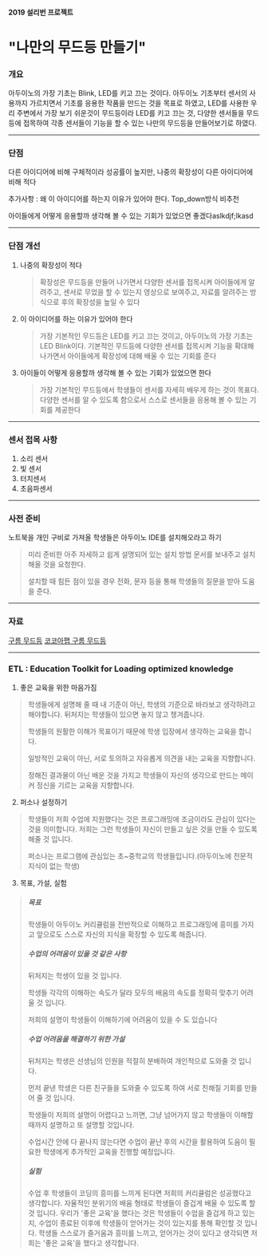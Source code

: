 #### 2019 설리번 프로젝트
# "나만의 무드등 만들기"
### 개요
아두이노의 가장 기초는 Blink, LED를 키고 끄는 것이다. 아두이노 기초부터 센서의 사용까지 가르치면서 기초를 응용한 작품을 만드는 것을 목표로 하였고, LED를 사용한 우리 주변에서 가장 보기 쉬운것이 무드등이라 LED를 키고 끄는 것, 다양한 센서들을 무드등에 접목하여 각종 센서들이 기능을 할 수 있는 나만의 무드등을 만들어보기로 하였다. 

***

### 단점

다른 아이디어에 비해 구체적이라 성공률이 높지만, 나중의 확장성이 다른 아이디어에 비해 적다

추가사항 : 왜 이 아이디어를 하는지 이유가 있어야 한다. Top_down방식 비추천

아이들에게 어떻게 응용할까 생각해 볼 수 있는 기회가 있었으면 좋겠다aslkdjf;lkasd

***

### 단점 개선

1. 나중의 확장성이 적다

   > 확장성은 무드등을 만들어 나가면서 다양한 센서를 접목시켜 아이들에게 알려주고, 센서로 무었을 할 수 있는지 영상으로 보여주고, 자료를 알려주는 방식으로 후의 확장성을 높일 수 있다

2. 이 아이디어를 하는 이유가 있어야 한다

   > 가장 기본적인 무드등은 LED를 키고 끄는 것이고, 아두이노의 가장 기초는 LED Blink이다. 기본적인 무드등에 다양한 센서를 접목시켜 기능을 확대해 나가면서 아이들에게 확장성에 대해 배울 수  있는 기회를 준다

3. 아이들이 어떻게 응용할까 생각해 볼 수 있는 기회가 있었으면 한다

   > 가장 기본적인 무드등에서 학생들이 센서를 자세히 배우게 하는 것이 목표다. 다양한 센서를 알 수 있도록 함으로서 스스로 센서들을 응용해 볼 수 있는 기회를 제공한다

***

### 센서 접목 사항

1. 소리 센서
2. 빛 센서
3. 터치센서
4. 초음파센서

***

### 사전 준비
노트북을 개인 구비로 가져올 학생들은 아두이노 IDE를 설치해오라고 하기
> 미리 준비한 아주 자세하고 쉽게 설명되어 있는 설치 방법 문서를 보내주고 설치 해올 것을 요청한다.
>
> 설치할 때 힘든 점이 있을 경우 전화, 문자 등을 통해 학생들의 질문을 받아 도움을 준다.

***


### 자료
[구름 무드등](https://www.facebook.com/groups/System.out.Coding/permalink/2109338065792544/)
[코코아팹 구름 무드등](https://kocoafab.cc/make/view/564)

***

### ETL : Education Toolkit for Loading optimized knowledge

1. 좋은 교육을 위한 마음가짐

> 학생들에게 설명해 줄 때 내 기준이 아닌, 학생의 기준으로 바라보고 생각하려고 해야합니다. 뒤처지는 학생들이 있으면 놓지 않고 챙겨줍니다.
>
> 학생들의 원활한 이해가 목표이기 때문에 학생 입장에서 생각하는 교육을 합니다.
>
> 일방적인 교육이 아닌, 서로 토의하고 자유롭게 의견을 내는 교육을 지향합니다.
> 
> 정해진 결과물이 아닌 배운 것을 가지고 학생들이 자신의 생각으로 만드는 메이커 정신을 기르는 교육을 지향합니다.
2. 퍼소나 설정하기

> 학생들이 저희 수업에 지원했다는 것은 프로그래밍에 조금이라도 관심이 있다는 것을 의미합니다. 
> 저희는 그런 학생들이 자신이 만들고 싶은 것을 만들 수 있도록 해줄 것 입니다. 
>
> 퍼소나는 프로그램에 관심있는 초~중학교의 학생들입니다.(아두이노에 전문적 지식이 없는 학생)

3. 목표, 가설, 실험

> ##### 목표 
>
> 학생들이 아두이노 커리큘럼을 전반적으로 이해하고 프로그래밍에 흥미를 가지고 앞으로도 스스로 자신의 지식을 확장할 수 있도록 해줍니다.
>
> ##### 수업의 어려움이 있을 것 같은 사항
>
> 뒤처지는 학생이 있을 것 입니다.
>
> 학생들 각각의 이해하는 속도가 달라 모두의 배움의 속도를 정확히 맞추기 어려울 것 입니다.
>
> 저희의 설명이 학생들이 이해하기에 어려움이 있을 수 도 있습니다
>
> ##### 수업 어려움을 해결하기 위한 가설
>
> 뒤처지는 학생은 선생님의 인원을 적절히 분배하여 개인적으로 도와줄  것 입니다.
>
> 먼저 끝낸 학생은 다른 친구들을 도와줄 수 있도록 하여 서로 친해질 기회를 만들어 줄 것 입니다.
>
> 학생들이 저희의 설명이 어렵다고 느끼면, 그냥 넘어가지 않고 학생들이 이해할 때까지 설명하고 또 설명할 것입니다. 
> 
> 수업시간 안에 다 끝나지 않는다면 수업이 끝난 후의 시간을 활용하여 도움이 필요한 학생에게 추가적인 교육을 진행할 예정입니다.
>
> ##### 실험
>
> 수업 후 학생들이 코딩의 흥미를 느끼게 된다면 저희의 커리큘럼은 성공했다고 생각합니다. 자율적인 분위기의 배움 형태로 학생들이 즐겁게 배울 수 있도록 할 것 입니다. 우리가 '좋은 교육'을 했다는 것은 학생들이 수업을 즐겁게 하고 있는지, 수업이 종료된 이후에 학생들이 얻어가는 것이 있는지를 통해 확인할 것 입니다. 학생들 스스로가 즐거움과 흥미를 느끼고, 얻어가는 것이 있다고 생각되면 저희는 '좋은 교육'을 했다고 생각합니다.
